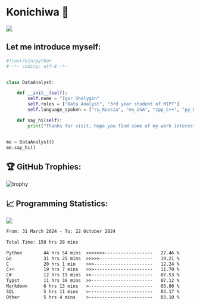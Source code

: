 # Konichiwa 👋
![](https://komarev.com/ghpvc/?username=IgorFandre&color=brightgreen)

## Let me introduce myself:
```py
#!/usr/bin/python
# -*- coding: utf-8 -*-


class DataAnalyst:

    def __init__(self):
        self.name = "Igor Shalygin"
        self.roles = ["Data Analyst", "3rd year student of MIPT"]
        self.language_spoken = ["ru_Russia", "en_USA", "cpp_C++", "py_Python", "go_Golang"]

    def say_hi(self):
        print("Thanks for visit, hope you find some of my work interesting.")


me = DataAnalyst()
me.say_hi()
```

## 🏆 GitHub Trophies:
![trophy](https://github-profile-trophy.vercel.app/?username=IgorFandre&title=MultiLanguage,Repositories,Commits,Experience,PullRequest,Reviews)

## 📈 Programming Statistics:

![](https://github-profile-summary-cards.vercel.app/api/cards/profile-details?username=IgorFandre&theme=solarized_dark)

<!--START_SECTION:waka-->

```txt
From: 31 March 2024 - To: 22 October 2024

Total Time: 158 hrs 28 mins

Python        44 hrs 54 mins  >>>>>>>------------------   27.46 %
Go            31 hrs 25 mins  >>>>>--------------------   19.21 %
C             20 hrs 1 min    >>>----------------------   12.24 %
C++           19 hrs 7 mins   >>>----------------------   11.70 %
C#            12 hrs 19 mins  >>-----------------------   07.53 %
Typst         11 hrs 38 mins  >>-----------------------   07.12 %
Markdown      6 hrs 13 mins   >------------------------   03.80 %
SQL           5 hrs 11 mins   >------------------------   03.17 %
Other         5 hrs 4 mins    >------------------------   03.10 %
```

<!--END_SECTION:waka-->
